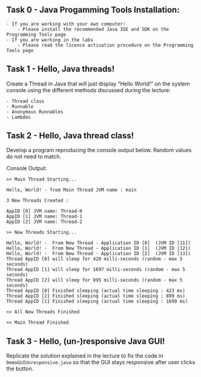 ## Task 0 - Java Progamming Tools Installation:
    - If you are working with your own computer:
        - Please install the recommended Java IDE and SDK on the Programming Tools page
    - If you are working in the labs
        - Please read the licence activation procedure on the Programming Tools page

## Task 1 - Hello, Java threads!

Create a Thread in Java that will just display “Hello World!” on the system console using the different methods discussed during the lecture:

    - Thread class
    - Runnable
    - Anonymous Runnables
    - Lambdas

## Task 2 - Hello, Java thread class!

Develop a program reproducing the console output below. Random values do not need to match.

Console Output:
```
>> Main Thread Starting...

Hello, World! - from Main Thread JVM name : main

3 New Threads Created :

AppID [0] JVM name: Thread-0
AppID [1] JVM name: Thread-1
AppID [2] JVM name: Thread-2

>> New Threads Starting... 

Hello, World! -  From New Thread - Application ID [0]  (JVM ID [11])
Hello, World! -  From New Thread - Application ID [1]  (JVM ID [12])
Hello, World! -  From New Thread - Application ID [2]  (JVM ID [13])
Thread AppID [0] will sleep for 420 milli-seconds (random - max 5 seconds)
Thread AppID [1] will sleep for 1697 milli-seconds (random - max 5 seconds)
Thread AppID [2] will sleep for 895 milli-seconds (random - max 5 seconds)
Thread AppID [0] Finished sleeping (actual time sleeping : 423 ms)
Thread AppID [2] Finished sleeping (actual time sleeping : 899 ms)
Thread AppID [1] Finished sleeping (actual time sleeping : 1699 ms)

<< All New Threads Finished

<< Main Thread Finished
```

## Task 3 - Hello, (un-)responsive Java GUI!

Replicate the solution explained in the lecture to fix the code in `DemoGUIUnresponsive.java` so that the GUI stays responsive after user clicks the button.
